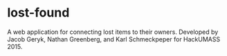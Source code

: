 # lost-found
A web application for connecting lost items to their owners.
Developed by Jacob Geryk, Nathan Greenberg, and Karl Schmeckpeper for HackUMASS 2015.
